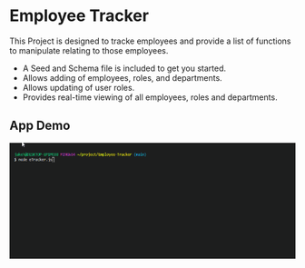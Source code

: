# Employee Tracker

This Project is designed to tracke employees and provide a list of functions to manipulate relating to those employees.

- A Seed and Schema file is included to get you started.
- Allows adding of employees, roles, and departments.
- Allows updating of user roles. 
- Provides real-time viewing of all employees, roles and departments.


## App Demo
![Project GIF](/Assets/trackerGiph.GIF)